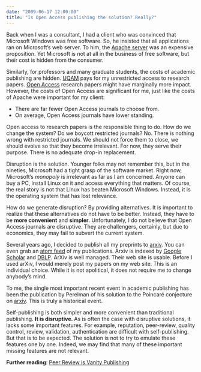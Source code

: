 ```yaml
---
date: "2009-06-17 12:00:00"
title: "Is Open Access publishing the solution? Really?"
---
```




Back when I was a consultant, I had a client who was convinced that Microsoft Windows was free software. So, he insisted that all applications ran on Microsoft&rsquo;s web server. To him, the [Apache server](http://www.apache.org) was an expensive proposition. Yet Microsoft is not at all in the business of free software, but their cost is hidden from the consumer.

Similarly, for professors and many graduate students, the costs of academic publishing are hidden. [UQAM](http://www.uqam.ca) pays for my unrestricted access to research papers. [Open Access](https://en.wikipedia.org/wiki/Open_access_(publishing)) research papers might have marginally more impact. However, the costs of Open Access are significant for me, just like the costs of Apache were important for my client:

- There are far fewer Open Access journals to choose from.
- On average, Open Access journals have lower standing.


Open access to research papers is the responsible thing to do. How do we change the system? Do we boycott restricted journals? No. There is nothing wrong with restricted journals. We should not force them to close, we should evolve so that they become irrelevant. For now, they serve their purpose. There is no adequate drop-in replacement.

Disruption is the solution. Younger folks may not remember this, but in the nineties, Microsoft had a tight grasp of the software market. Right now, Microsoft&rsquo;s _monopoly_ is irrelevant as far as I am concerned. Anyone can buy a PC, install Linux on it and access everything that matters. Of course, the real story is not that Linux has beaten Microsoft Windows. Instead, it is the operating system that has lost relevance.

How do we generate disruption? By providing alternatives. It is important to realize that these alternatives do not have to be better. Instead, they have to be __more convenient__ and __simpler__. Unfortunately, I do not believe that Open Access journals are disruptive. They are challengers, certainly, but due to economics, they may fail to subvert the current system.

Several years ago, I decided to publish all my preprints to [arxiv](http://arxiv.org/find/cs/1/au:+Lemire_D/0/1/0/all/0/1). You can even grab an [atom feed](feed://arxiv.org/a/Lemire_D_1.atom) of my publications. Arxiv is indexed by [Google Scholar](https://scholar.google.com) and [DBLP](http://www.informatik.uni-trier.de/~ley/db/). ArXiv is well managed. Their web site is usable. Before I used arXiv, I would merely post my papers on my web site. This is an individual choice. While it is not apolitical, it does not require me to change anybody&rsquo;s mind.

To me, the single most important recent event in academic publishing has been the publication by Perelman of his solution to the Poincaré conjecture on [arxiv](http://aps.arxiv.org/find/grp_math/1/au:+Perelman_Grisha/0/1/0/all/0/1). This is truly a historical event.

Self-publishing is both simpler and more convenient than traditional publishing. __It is disruptive. <span style="font-weight: normal;">As is often the case with disruptive solutions, it lacks some important features. For example, reputation, peer-review, quality control, review, validation, authentication are difficult with self-publishing. But that is to be expected. The solution is not to try to emulate these features one by one. Indeed, we may find that many of these important missing features are not relevant.</span>__

__Further reading__: [Peer Review is Vanity Publishing](http://www.academicevolution.com/2009/02/peer-review-is-vanity-publishing.html)

